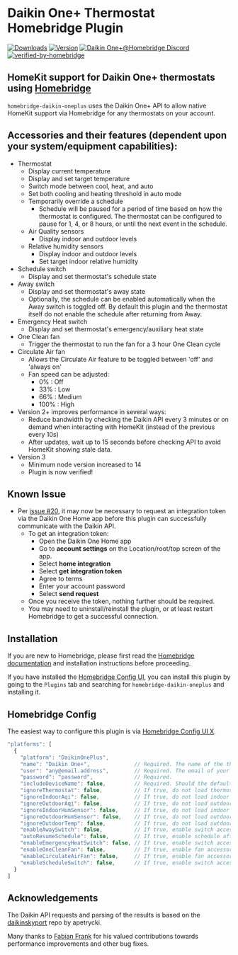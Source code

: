 # Daikin One+ Thermostat Homebridge Plugin
[![Downloads](https://img.shields.io/npm/dt/homebridge-daikin-oneplus?logo=icloud&style=for-the-badge)](https://www.npmjs.com/package/homebridge-daikin-oneplus)
[![Version](https://img.shields.io/npm/v/homebridge-daikin-oneplus?label=Latest%20Version&style=for-the-badge)](https://www.npmjs.com/package/homebridge-daikin-oneplus)
[![Daikin One+@Homebridge Discord](https://img.shields.io/discord/432663330281226270?label=Discord&logo=discord&style=for-the-badge)](https://discord.gg/6whreuQEph)
[![verified-by-homebridge](https://img.shields.io/badge/homebridge-verified-blueviolet?color=%23491F59&style=for-the-badge&logoColor=%23FFFFFF&logo=homebridge)](https://github.com/homebridge/homebridge/wiki/Verified-Plugins)

## HomeKit support for Daikin One+ thermostats using [Homebridge](https://homebridge.io)

`homebridge-daikin-oneplus` uses the Daikin One+ API to allow native HomeKit support via Homebridge for any thermostats on your account.

## Accessories and their features (dependent upon your system/equipment capabilities):
  * Thermostat
    * Display current temperature
    * Display and set target temperature
    * Switch mode between cool, heat, and auto
    * Set both cooling and heating threshold in auto mode
    * Temporarily override a schedule
      * Schedule will be paused for a period of time based on how the thermostat is configured. The thermostat can be configured to pause for 1, 4, or 8 hours, or until the next event in the schedule.
    * Air Quality sensors
      * Display indoor and outdoor levels
    * Relative humidity sensors
      * Display indoor and outdoor levels
      * Set target indoor relative humidity
  * Schedule switch
    * Display and set thermostat's schedule state
  * Away switch
    * Display and set thermostat's away state
    * Optionally, the schedule can be enabled automatically when the Away switch is toggled off. By default this plugin and the thermostat itself do not enable the schedule after returning from Away.
  * Emergency Heat switch
    * Display and set thermostat's emergency/auxiliary heat state
  * One Clean fan
    * Trigger the thermostat to run the fan for a 3 hour One Clean cycle
  * Circulate Air fan
    * Allows the Circulate Air feature to be toggled between 'off' and 'always on'
    * Fan speed can be adjusted:
      * 0% : Off
      * 33% : Low
      * 66% : Medium
      * 100% : High
  * Version 2+ improves performance in several ways:
    * Reduce bandwidth by checking the Daikin API every 3 minutes or on demand when interacting with HomeKit (instead of the previous every 10s)
    * After updates, wait up to 15 seconds before checking API to avoid HomeKit showing stale data.
  * Version 3 
    * Minimum node version increased to 14
    * Plugin is now verified!


## Known Issue
  * Per [issue #20](https://github.com/jeffschubert/homebridge-daikin-oneplus/issues/20), it may now be necessary to request an integration token via the Daikin One Home app before this plugin can successfully communicate with the Daikin API.
    * To get an integration token:
      * Open the Daikin One Home app
      * Go to **account settings** on the Location/root/top screen of the app.
      * Select **home integration**
      * Select **get integration token**
      * Agree to terms
      * Enter your account password
      * Select **send request**
    * Once you receive the token, nothing further should be required.
    * You may need to uninstall/reinstall the plugin, or at least restart Homebridge to get a successful connection.

## Installation
If you are new to Homebridge, please first read the [Homebridge](https://homebridge.io) [documentation](https://github.com/homebridge/homebridge/wiki) and installation instructions before proceeding.

If you have installed the [Homebridge Config UI](https://github.com/oznu/homebridge-config-ui-x), you can install this plugin by going to the `Plugins` tab and searching for `homebridge-daikin-oneplus` and installing it.

## Homebridge Config

The easiest way to configure this plugin is via [Homebridge Config UI X](https://github.com/oznu/homebridge-config-ui-x).

```javascript
"platforms": [
  {
    "platform": "DaikinOnePlus",
    "name": "Daikin One+",              // Required. The name of the thermostat. Can be anything.
    "user": "any@email.address",        // Required. The email of your Daikin One+ account.
    "password": "password",             // Required.
    "includeDeviceName": false,         // Required. Should the default sensor names start with the thermostat name (as configured in the thermostat).
    "ignoreThermostat": false,          // If true, do not load thermostats found in Daikin account.
    "ignoreIndoorAqi": false,           // If true, do not load indoor air quality sensors of thermostats found in Daikin account.
    "ignoreOutdoorAqi": false,          // If true, do not load outdoor air quality sensors of thermostats found in Daikin account.
    "ignoreIndoorHumSensor": false,     // If true, do not load indoor humidity sensors of thermostats found in Daikin account.
    "ignoreOutdoorHumSensor": false,    // If true, do not load outdoor humidity sensors of thermostats found in Daikin account.
    "ignoreOutdoorTemp": false,         // If true, do not load outdoor temperature data of thermostats found in Daiking account.
    "enableAwaySwitch": false,          // If true, enable switch accessory to get/set the Away state of thermostats found in Daikin account.
    "autoResumeSchedule": false,        // If true, enable schedule after Away switch is toggled off.
    "enableEmergencyHeatSwitch": false, // If true, enable switch accessory to request auxiliary/emergency heat only.
    "enableOneCleanFan": false,         // If true, enable fan accessory that allows the user to run one clean.
    "enableCirculateAirFan": false,     // If true, enable fan accessory that allows the user to run the fan constantly at the specified speed.
    "enableScheduleSwitch": false,      // If true, enable switch accessory to get/set the Schedule state of thermostats found in Daikin account.
  }
]
```

## Acknowledgements
The Daikin API requests and parsing of the results is based on the [daikinskyport](https://github.com/apetrycki/daikinskyport) repo by apetrycki.

Many thanks to [Fabian Frank](https://github.com/FabianFrank) for his valued contributions towards performance improvements and other bug fixes.
